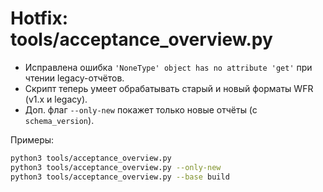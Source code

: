 # Hotfix: tools/acceptance_overview.py

- Исправлена ошибка `'NoneType' object has no attribute 'get'` при чтении legacy-отчётов.
- Скрипт теперь умеет обрабатывать старый и новый форматы WFR (v1.x и legacy).
- Доп. флаг `--only-new` покажет только новые отчёты (с `schema_version`).

Примеры:
```bash
python3 tools/acceptance_overview.py
python3 tools/acceptance_overview.py --only-new
python3 tools/acceptance_overview.py --base build
```
